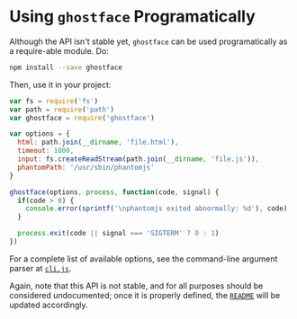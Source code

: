 # Using `ghostface` Programatically

Although the API isn't stable yet, `ghostface` can be used programatically as a
require-able module. Do:

```bash
npm install --save ghostface
```

Then, use it in your project:

```javascript
var fs = require('fs')
var path = require('path')
var ghostface = require('ghostface')

var options = {
  html: path.join(__dirname, 'file.html'),
  timeout: 1000,
  input: fs.createReadStream(path.join(__dirname, 'file.js')),
  phantomPath: '/usr/sbin/phantomjs'
}

ghostface(options, process, function(code, signal) {
  if(code > 0) {
    console.error(sprintf('\nphantomjs exited abnormally: %d'), code)
  }

  process.exit(code || signal === 'SIGTERM' ? 0 : 1)
})
```

For a complete list of available options, see the command-line argument parser
at [`cli.js`](../lib/cli.js).

Again, note that this API is not stable, and for all purposes should be
considered undocumented; once it is properly defined, the
[`README`](../README.md) will be updated accordingly.
